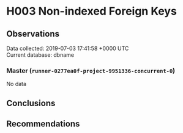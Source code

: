 # H003 Non-indexed Foreign Keys #

## Observations ##
Data collected: 2019-07-03 17:41:58 +0000 UTC  
Current database: dbname  

### Master (`runner-0277ea0f-project-9951336-concurrent-0`) ###


No data


## Conclusions ##


## Recommendations ##

